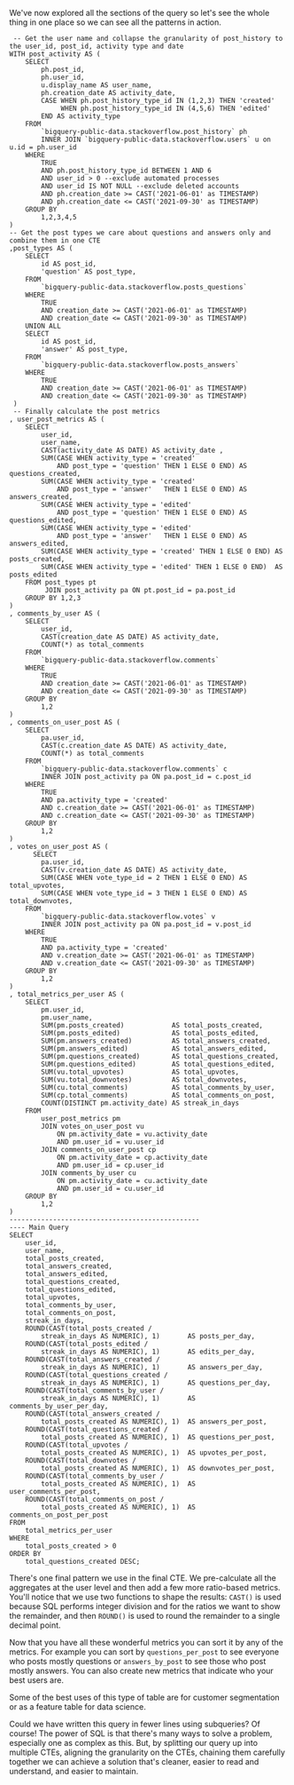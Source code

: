 We've now explored all the sections of the query so let's see the whole thing in one place so we can see all the patterns in action. 

```
 -- Get the user name and collapse the granularity of post_history to the user_id, post_id, activity type and date
WITH post_activity AS (
    SELECT
        ph.post_id,
        ph.user_id,
        u.display_name AS user_name,
        ph.creation_date AS activity_date,
        CASE WHEN ph.post_history_type_id IN (1,2,3) THEN 'created'
             WHEN ph.post_history_type_id IN (4,5,6) THEN 'edited' 
        END AS activity_type
    FROM
        `bigquery-public-data.stackoverflow.post_history` ph
        INNER JOIN `bigquery-public-data.stackoverflow.users` u on u.id = ph.user_id
    WHERE
        TRUE 
        AND ph.post_history_type_id BETWEEN 1 AND 6
        AND user_id > 0 --exclude automated processes
        AND user_id IS NOT NULL --exclude deleted accounts
        AND ph.creation_date >= CAST('2021-06-01' as TIMESTAMP) 
        AND ph.creation_date <= CAST('2021-09-30' as TIMESTAMP)
    GROUP BY
        1,2,3,4,5
)
-- Get the post types we care about questions and answers only and combine them in one CTE
,post_types AS (
    SELECT
        id AS post_id,
        'question' AS post_type,
    FROM
        `bigquery-public-data.stackoverflow.posts_questions`
    WHERE
        TRUE
        AND creation_date >= CAST('2021-06-01' as TIMESTAMP) 
        AND creation_date <= CAST('2021-09-30' as TIMESTAMP)
    UNION ALL
    SELECT
        id AS post_id,
        'answer' AS post_type,
    FROM
        `bigquery-public-data.stackoverflow.posts_answers`
    WHERE
        TRUE
        AND creation_date >= CAST('2021-06-01' as TIMESTAMP) 
        AND creation_date <= CAST('2021-09-30' as TIMESTAMP)
 )
 -- Finally calculate the post metrics 
, user_post_metrics AS (
    SELECT
        user_id,
        user_name,
        CAST(activity_date AS DATE) AS activity_date ,
        SUM(CASE WHEN activity_type = 'created' 
			AND post_type = 'question' THEN 1 ELSE 0 END) AS questions_created,
        SUM(CASE WHEN activity_type = 'created' 
			AND post_type = 'answer'   THEN 1 ELSE 0 END) AS answers_created,
        SUM(CASE WHEN activity_type = 'edited'  
			AND post_type = 'question' THEN 1 ELSE 0 END) AS questions_edited,
        SUM(CASE WHEN activity_type = 'edited'  
			AND post_type = 'answer'   THEN 1 ELSE 0 END) AS answers_edited,
        SUM(CASE WHEN activity_type = 'created' THEN 1 ELSE 0 END) AS posts_created,
        SUM(CASE WHEN activity_type = 'edited' THEN 1 ELSE 0 END)  AS posts_edited
    FROM post_types pt
         JOIN post_activity pa ON pt.post_id = pa.post_id
    GROUP BY 1,2,3
)
, comments_by_user AS (
    SELECT
        user_id,
        CAST(creation_date AS DATE) AS activity_date,
        COUNT(*) as total_comments
    FROM
        `bigquery-public-data.stackoverflow.comments`
    WHERE
        TRUE
        AND creation_date >= CAST('2021-06-01' as TIMESTAMP) 
        AND creation_date <= CAST('2021-09-30' as TIMESTAMP)
    GROUP BY
        1,2
)
, comments_on_user_post AS (
    SELECT
        pa.user_id,
        CAST(c.creation_date AS DATE) AS activity_date,
        COUNT(*) as total_comments
    FROM
        `bigquery-public-data.stackoverflow.comments` c
        INNER JOIN post_activity pa ON pa.post_id = c.post_id
    WHERE
        TRUE
        AND pa.activity_type = 'created'
        AND c.creation_date >= CAST('2021-06-01' as TIMESTAMP) 
        AND c.creation_date <= CAST('2021-09-30' as TIMESTAMP)
    GROUP BY
        1,2
)
, votes_on_user_post AS (
      SELECT
        pa.user_id,
        CAST(v.creation_date AS DATE) AS activity_date,
        SUM(CASE WHEN vote_type_id = 2 THEN 1 ELSE 0 END) AS total_upvotes,
        SUM(CASE WHEN vote_type_id = 3 THEN 1 ELSE 0 END) AS total_downvotes,
    FROM
        `bigquery-public-data.stackoverflow.votes` v
        INNER JOIN post_activity pa ON pa.post_id = v.post_id
    WHERE
        TRUE
        AND pa.activity_type = 'created'
        AND v.creation_date >= CAST('2021-06-01' as TIMESTAMP) 
        AND v.creation_date <= CAST('2021-09-30' as TIMESTAMP)
    GROUP BY
        1,2
)
, total_metrics_per_user AS (
    SELECT
        pm.user_id,
        pm.user_name,
        SUM(pm.posts_created)            AS total_posts_created, 
        SUM(pm.posts_edited)             AS total_posts_edited,
        SUM(pm.answers_created)          AS total_answers_created,
        SUM(pm.answers_edited)           AS total_answers_edited,
        SUM(pm.questions_created)        AS total_questions_created,
        SUM(pm.questions_edited)         AS total_questions_edited,
        SUM(vu.total_upvotes)            AS total_upvotes,
        SUM(vu.total_downvotes)          AS total_downvotes,
        SUM(cu.total_comments)           AS total_comments_by_user,
        SUM(cp.total_comments)           AS total_comments_on_post,
        COUNT(DISTINCT pm.activity_date) AS streak_in_days      
    FROM
        user_post_metrics pm
        JOIN votes_on_user_post vu
            ON pm.activity_date = vu.activity_date
            AND pm.user_id = vu.user_id
        JOIN comments_on_user_post cp 
            ON pm.activity_date = cp.activity_date
            AND pm.user_id = cp.user_id
        JOIN comments_by_user cu
            ON pm.activity_date = cu.activity_date
            AND pm.user_id = cu.user_id
    GROUP BY
        1,2
)
------------------------------------------------
---- Main Query
SELECT
    user_id,
    user_name,
    total_posts_created, 
    total_answers_created,
    total_answers_edited,
    total_questions_created,
    total_questions_edited,
    total_upvotes,
    total_comments_by_user,
    total_comments_on_post,
    streak_in_days,
    ROUND(CAST(total_posts_created /
		streak_in_days AS NUMERIC), 1)       AS posts_per_day,
    ROUND(CAST(total_posts_edited /
		streak_in_days AS NUMERIC), 1)       AS edits_per_day,
    ROUND(CAST(total_answers_created / 
		streak_in_days AS NUMERIC), 1)       AS answers_per_day,
    ROUND(CAST(total_questions_created /
		streak_in_days AS NUMERIC), 1)       AS questions_per_day,
    ROUND(CAST(total_comments_by_user /
		streak_in_days AS NUMERIC), 1)       AS comments_by_user_per_day,
    ROUND(CAST(total_answers_created /
		total_posts_created AS NUMERIC), 1)  AS answers_per_post,
    ROUND(CAST(total_questions_created /
		total_posts_created AS NUMERIC), 1)  AS questions_per_post,
    ROUND(CAST(total_upvotes / 
		total_posts_created AS NUMERIC), 1)  AS upvotes_per_post,
    ROUND(CAST(total_downvotes / 
		total_posts_created AS NUMERIC), 1)  AS downvotes_per_post,
    ROUND(CAST(total_comments_by_user / 
		total_posts_created AS NUMERIC), 1)  AS user_comments_per_post,
    ROUND(CAST(total_comments_on_post / 
		total_posts_created AS NUMERIC), 1)  AS comments_on_post_per_post
FROM
    total_metrics_per_user
WHERE
    total_posts_created > 0
ORDER BY 
    total_questions_created DESC;
```

There's one final pattern we use in the final CTE. We pre-calculate all the aggregates at the user level and then add a few more ratio-based metrics. You'll notice that we use two functions to shape the results: `CAST()` is used because SQL performs integer division and for the ratios we want to show the remainder, and then `ROUND()` is used to round the remainder to a single decimal point.

Now that you have all these wonderful metrics you can sort it by any of the metrics. For example you can sort by `questions_per_post` to see everyone who posts mostly questions or `answers_by_post` to see those who post mostly answers. You can also create new metrics that indicate who your best users are.

Some of the best uses of this type of table are for customer segmentation or as a feature table for data science.

Could we have written this query in fewer lines using subqueries? Of course! The power of SQL is that there's many ways to solve a problem, especially one as complex as this. But, by splitting our query up into multiple CTEs, aligning the granularity on the CTEs, chaining them carefully together we can achieve a solution that's cleaner, easier to read and understand, and easier to maintain.